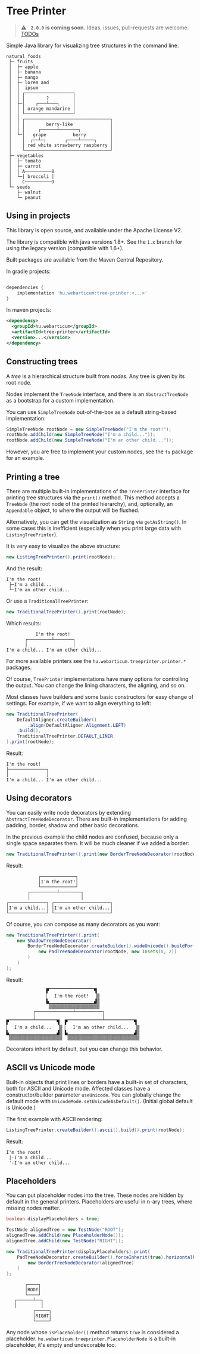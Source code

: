 # Tree Printer

> :warning: &nbsp; **`2.0.0` is coming soon.**
> Ideas, issues, pull-requests are welcome.
> [TODOs](TODO.md)

Simple Java library for visualizing tree structures in the command line.

```
natural foods
 ├─ fruits
 │  ├─ apple
 │  ├─ banana
 │  ├─ mango
 │  ├─ lorem and
 │  │  ipsum
 │  │ ┌──────────────────┐
 │  │ │        ?         │
 │  ├─│    ┌───┴───┐     │
 │  │ │ orange mandarine │
 │  │ └──────────────────┘
 │  │ ┌────────────────────────────────┐
 │  │ │        berry-like              │
 │  │ │     ┌──────┴───────┐           │
 │  └─│   grape          berry         │
 │    │  ┌──┴─┐       ┌────┴─────┐     │
 │    │ red white strawberry raspberry │
 │    └────────────────────────────────┘
 ├─ vegetables
 │  ├─ tomato
 │  ├─ carrot
 │  │ A──────────B
 │  └─│ broccoli │
 │    C──────────D
 └─ seeds
    ├─ walnut
    └─ peanut
```

## Using in projects

This library is open source, and available under the Apache License V2.

The library is compatible with java versions 1.8+.
See the `1.x` branch for using the legacy version (compatible with 1.6+).

Built packages are available from the Maven Central Repository.

In gradle projects:

```groovy

dependencies {
    implementation 'hu.webarticum:tree-printer:<...>'
}

```

In maven projects:

```xml
<dependency>
  <groupId>hu.webarticum</groupId>
  <artifactId>tree-printer</artifactId>
  <version>...</version>
</dependency>
```

## Constructing trees

A *tree* is a hierarchical structure built from *nodes*.
Any tree is given by its root node.

Nodes implement the `TreeNode` interface, and there is an `AbstractTreeNode` as a bootstrap for a custom implementation.

You can use `SimpleTreeNode` out-of-the-box as a default string-based implementation:

```java
SimpleTreeNode rootNode = new SimpleTreeNode("I'm the root!");
rootNode.addChild(new SimpleTreeNode("I'm a child..."));
rootNode.addChild(new SimpleTreeNode("I'm an other child..."));
```

However, you are free to implement your custom nodes, see the `fs` package for an example.

## Printing a tree

There are multiple built-in implementations of the `TreePrinter` interface
for printing tree structures via the `print()` method.
This method accepts a `TreeNode` (the root node of the printed hierarchy),
and, optionally, an `Appendable` object, to where the output will be flushed.

Alternatively, you can get the visualization as `String` via `getAsString()`.
In some cases this is inefficient (especially when you print large data with `ListingTreePrinter`).

It is very easy to visualize the above structure:

```java
new ListingTreePrinter().print(rootNode);
```

And the result:

```
I'm the root!
 ├─I'm a child...
 └─I'm an other child...
```

Or use a `TraditionalTreePrinter`:

```java
new TraditionalTreePrinter().print(rootNode);
```

Which results:

```
           I'm the root!
       ┌─────────┴───────┐
       │                 │
I'm a child... I'm an other child...
```

For more available printers see the `hu.webarticum.treeprinter.printer.*` packages.

Of course, `TreePrinter` implementations have many options for controlling the output.
You can change the lining characters, the aligning, and so on.

Most classes have builders and some basic constructors for easy change of settings.
For example, if we want to align everything to left:

```java
new TraditionalTreePrinter(
    DefaultAligner.createBuilder()
        .align(DefaultAligner.Alignment.LEFT)
    .build(),
    TraditionalTreePrinter.DEFAULT_LINER
).print(rootNode);
```

Result:

```
I'm the root!
├──────────────┐
│              │
I'm a child... I'm an other child...
```

## Using decorators

You can easily write node decorators by extending `AbstractTreeNodeDecorator`.
There are built-in implementations for adding
padding, border, shadow and other basic decorations.

In the previous example the child nodes are confused, because only a single space separates them.
It will be much cleaner if we added a border:

```java
new TraditionalTreePrinter().print(new BorderTreeNodeDecorator(rootNode));
```

Result:

```
            ┌─────────────┐
            │I'm the root!│
            └─────────────┘
        ┌──────────┴────────┐
        │                   │
┌──────────────┐ ┌─────────────────────┐
│I'm a child...│ │I'm an other child...│
└──────────────┘ └─────────────────────┘
```

Of course, you can compose as many decorators as you want:

```java
new TraditionalTreePrinter().print(
    new ShadowTreeNodeDecorator(
        BorderTreeNodeDecorator.createBuilder().wideUnicode().buildFor(
            new PadTreeNodeDecorator(rootNode, new Insets(0, 2))
        )
    )
);
```

Result:

```
               ▛▔▔▔▔▔▔▔▔▔▔▔▔▔▔▔▔▔▜
               ▏  I'm the root!  ▕▒
               ▙▁▁▁▁▁▁▁▁▁▁▁▁▁▁▁▁▁▟▒
                ▒▒▒▒▒▒▒▒▒▒▒▒▒▒▒▒▒▒▒
          ┌──────────────┴──────────┐
          │                         │
▛▔▔▔▔▔▔▔▔▔▔▔▔▔▔▔▔▔▔▜  ▛▔▔▔▔▔▔▔▔▔▔▔▔▔▔▔▔▔▔▔▔▔▔▔▔▔▜
▏  I'm a child...  ▕▒ ▏  I'm an other child...  ▕▒
▙▁▁▁▁▁▁▁▁▁▁▁▁▁▁▁▁▁▁▟▒ ▙▁▁▁▁▁▁▁▁▁▁▁▁▁▁▁▁▁▁▁▁▁▁▁▁▁▟▒
 ▒▒▒▒▒▒▒▒▒▒▒▒▒▒▒▒▒▒▒▒  ▒▒▒▒▒▒▒▒▒▒▒▒▒▒▒▒▒▒▒▒▒▒▒▒▒▒▒
```

Decorators inherit by default, but you can change this behavior.

## ASCII vs Unicode mode

Built-in objects that print lines or borders have a built-in set of characters, both for ASCII and Unicode mode.
Affected classes have a constructor/builder parameter `useUnicode`.
You can globally change the default mode with `UnicodeMode.setUnicodeAsDefault()`.
(Initial global default is Unicode.)

The first example with ASCII rendering:

```java
ListingTreePrinter.createBuilder().ascii().build().print(rootNode);
```

Result:

```
I'm the root!
 |-I'm a child...
 '-I'm an other child...
 ```

## Placeholders

You can put placeholder nodes into the tree.
These nodes are hidden by default in the general printers.
Placeholders are useful in n-ary trees, where missing nodes matter.

```java
boolean displayPlaceholders = true;

TestNode alignedTree = new TestNode("ROOT");
alignedTree.addChild(new PlaceholderNode());
alignedTree.addChild(new TestNode("RIGHT"));

new TraditionalTreePrinter(displayPlaceholders).print(
    PadTreeNodeDecorator.createBuilder().forceInherit(true).horizontalPad(3).buildFor(
        new BorderTreeNodeDecorator(alignedTree)
    )
);
```

```
       ┌────┐
       │ROOT│
       └────┘
   ┌──────┴──┐
   │         │
          ┌─────┐
          │RIGHT│
          └─────┘
```

Any node whose `isPlaceholder()` method returns `true` is considered a placeholder.
`hu.webarticum.treeprinter.PlaceholderNode` is a built-in placeholder,
it's empty and undecorable too.
